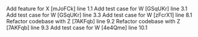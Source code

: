 Add feature for X [mJoFCk] line 1.1
Add test case for W [GSqUKr] line 3.1
Add test case for W [GSqUKr] line 3.3
Add test case for W [zFcrX1] line 8.1
Refactor codebase with Z [7AKFqb] line 9.2
Refactor codebase with Z [7AKFqb] line 9.3
Add test case for W [4e4Qme] line 10.1
